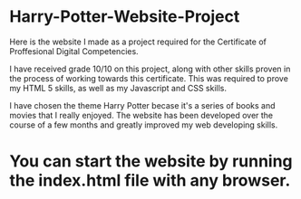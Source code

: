 # Harry-Potter-Website-Project
Here is the website I made as a project required for the Certificate of Proffesional Digital Competencies.

I have received grade 10/10 on this project, along with other skills proven in the process of working towards this certificate. This was required to prove my HTML 5 skills, as well as my Javascript and CSS skills.

I have chosen the theme Harry Potter becase it's a series of books and movies that I really enjoyed. The website has been developed over the course of a few months and greatly improved my web developing skills.

# You can start the website by running the index.html file with any browser.
